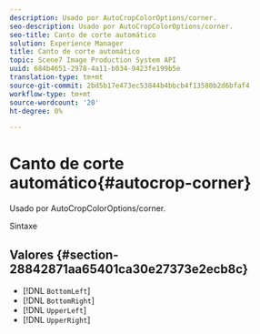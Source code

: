 ```yaml
---
description: Usado por AutoCropColorOptions/corner.
seo-description: Usado por AutoCropColorOptions/corner.
seo-title: Canto de corte automático
solution: Experience Manager
title: Canto de corte automático
topic: Scene7 Image Production System API
uuid: 684b4651-2978-4a11-b034-9423fe199b5e
translation-type: tm+mt
source-git-commit: 2bd5b17e473ec53844b4bbcb4f13580b2d6bfaf4
workflow-type: tm+mt
source-wordcount: '20'
ht-degree: 0%

---
```



# Canto de corte automático{#autocrop-corner}

Usado por AutoCropColorOptions/corner.

Sintaxe

## Valores {#section-28842871aa65401ca30e27373e2ecb8c}

* [!DNL `BottomLeft`]
* [!DNL `BottomRight`]
* [!DNL `UpperLeft`]
* [!DNL `UpperRight`]

